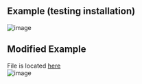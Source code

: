 ## Example (testing installation)
![image](https://user-images.githubusercontent.com/66571652/156809041-93fcb167-e171-43ef-93c5-0d67509e0244.png)

## Modified Example
File is located [here](https://github.com/jina2k/oss-repo-template/blob/master/labs/lab-06/otherexample.py) </br>
![image](https://user-images.githubusercontent.com/66571652/156811389-a142234a-93a3-49dc-9657-c731de7b90d8.png)
